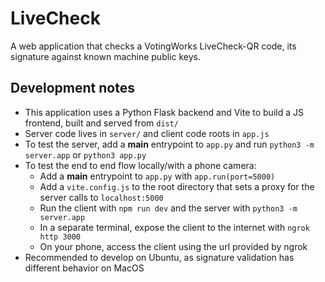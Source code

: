 # LiveCheck

A web application that checks a VotingWorks LiveCheck-QR code, its
signature against known machine public keys.

## Development notes

- This application uses a Python Flask backend and Vite to build a JS frontend, built and served from `dist/`
- Server code lives in `server/` and client code roots in `app.js`
- To test the server, add a **main** entrypoint to `app.py` and run `python3 -m server.app` or `python3 app.py`
- To test the end to end flow locally/with a phone camera:
  - Add a **main** entrypoint to `app.py` with `app.run(port=5000)`
  - Add a `vite.config.js` to the root directory that sets a proxy for the server calls to `localhost:5000`
  - Run the client with `npm run dev` and the server with `python3 -m server.app`
  - In a separate terminal, expose the client to the internet with `ngrok http 3000`
  - On your phone, access the client using the url provided by ngrok
- Recommended to develop on Ubuntu, as signature validation has different behavior on MacOS
